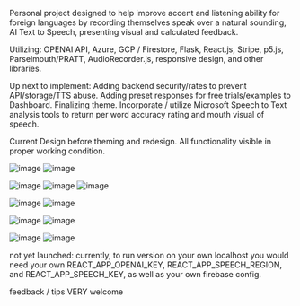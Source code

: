 Personal project designed to help improve accent and listening ability for foreign languages by recording themselves speak over a natural sounding, AI Text to Speech, presenting visual and calculated feedback. 

Utilizing: OPENAI API, Azure, GCP / Firestore, Flask, React.js, Stripe, p5.js, Parselmouth/PRATT, AudioRecorder.js, responsive design, and other libraries.

Up next to implement: Adding backend security/rates to prevent API/storage/TTS abuse. Adding preset responses for free trials/examples to Dashboard. Finalizing theme. Incorporate / utilize Microsoft Speech to Text analysis tools to return per word accuracy rating and mouth visual of speech.

Current Design before theming and redesign. All functionality visible in proper working condition.

![image](https://github.com/shanemion/MimicSpeech/assets/110140524/2ccabae8-c2a0-4455-b315-f31334023146)
![image](https://github.com/shanemion/MimicSpeech/assets/110140524/cb04c353-3843-465f-9e75-c5587c9f4bb4)


![image](https://github.com/shanemion/MimicSpeech/assets/110140524/7cca574d-5fcb-46e5-8e4c-6f839b1c367c)
![image](https://github.com/shanemion/MimicSpeech/assets/110140524/9a4b4a13-c80a-49e1-bc6c-a0227693ce84)
![image](https://github.com/shanemion/MimicSpeech/assets/110140524/b44089c9-a0ee-4bbf-9b2c-1c9dfa3bccd3)

![image](https://github.com/shanemion/MimicSpeech/assets/110140524/0e003b1b-30af-4a47-a996-74b784ebfa39)
![image](https://github.com/shanemion/MimicSpeech/assets/110140524/a88e3520-aa56-47c5-9500-46b509d18720)


![image](https://github.com/shanemion/MimicSpeech/assets/110140524/798e3d64-e0c6-42b7-9aeb-72df04db3644)
![image](https://github.com/shanemion/MimicSpeech/assets/110140524/7cb1ca8b-0ca3-4c7e-bbf0-4044598200dc)

![image](https://github.com/shanemion/MimicSpeech/assets/110140524/a59541cf-c9b8-4602-87f8-6b578505a959)
![image](https://github.com/shanemion/MimicSpeech/assets/110140524/2c69dea7-42d1-426f-b2ec-4ea8970bef98)



not yet launched: currently, to run version on your own localhost you would need your own REACT_APP_OPENAI_KEY, REACT_APP_SPEECH_REGION, and REACT_APP_SPEECH_KEY, as well as your own firebase config.

feedback / tips VERY welcome
